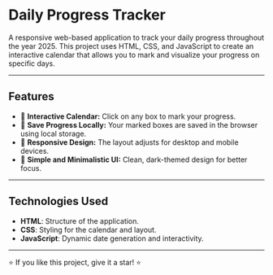 # Daily Progress Tracker

A responsive web-based application to track your daily progress throughout the year 2025. This project uses HTML, CSS, and JavaScript to create an interactive calendar that allows you to mark and visualize your progress on specific days.

---

## Features

- 🎨 **Interactive Calendar:** Click on any box to mark your progress.
- 💾 **Save Progress Locally:** Your marked boxes are saved in the browser using local storage.
- 📱 **Responsive Design:** The layout adjusts for desktop and mobile devices.
- 🖤 **Simple and Minimalistic UI:** Clean, dark-themed design for better focus.

---

## Technologies Used

- **HTML**: Structure of the application.
- **CSS**: Styling for the calendar and layout.
- **JavaScript**: Dynamic date generation and interactivity.

---

⭐ If you like this project, give it a star! ⭐
